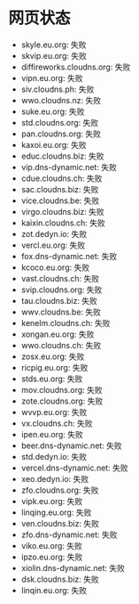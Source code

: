 # 网页状态
- skyle.eu.org: 失败
- skvip.eu.org: 失败
- diffireworks.cloudns.org: 失败
- vipn.eu.org: 失败
- siv.cloudns.ph: 失败
- wwo.cloudns.nz: 失败
- suke.eu.org: 失败
- std.cloudns.org: 失败
- pan.cloudns.org: 失败
- kaxoi.eu.org: 失败
- educ.cloudns.biz: 失败
- vip.dns-dynamic.net: 失败
- cdue.cloudns.ch: 失败
- sac.cloudns.biz: 失败
- vice.cloudns.be: 失败
- virgo.cloudns.biz: 失败
- kaixin.cloudns.ch: 失败
- zot.dedyn.io: 失败
- vercl.eu.org: 失败
- fox.dns-dynamic.net: 失败
- kcoco.eu.org: 失败
- vast.cloudns.ch: 失败
- svip.cloudns.org: 失败
- tau.cloudns.biz: 失败
- wwv.cloudns.be: 失败
- kenelm.cloudns.ch: 失败
- xongan.eu.org: 失败
- wwo.cloudns.ch: 失败
- zosx.eu.org: 失败
- ricpig.eu.org: 失败
- stds.eu.org: 失败
- mov.cloudns.org: 失败
- zote.cloudns.org: 失败
- wvvp.eu.org: 失败
- vx.cloudns.ch: 失败
- ipen.eu.org: 失败
- beer.dns-dynamic.net: 失败
- std.dedyn.io: 失败
- vercel.dns-dynamic.net: 失败
- xeo.dedyn.io: 失败
- zfo.cloudns.org: 失败
- vipk.eu.org: 失败
- linqing.eu.org: 失败
- ven.cloudns.biz: 失败
- zfo.dns-dynamic.net: 失败
- viko.eu.org: 失败
- ipzo.eu.org: 失败
- xiolin.dns-dynamic.net: 失败
- dsk.cloudns.biz: 失败
- linqin.eu.org: 失败
